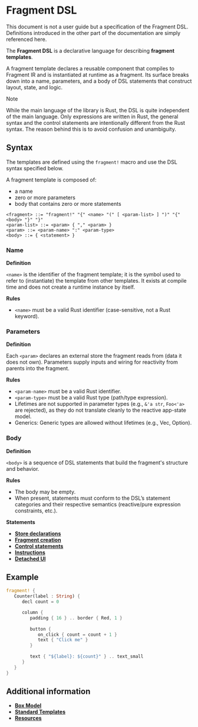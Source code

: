 # Fragment DSL

This document is not a user guide but a specification of the Fragment DSL. Definitions
introduced in the other part of the documentation are simply referenced here.

The **Fragment DSL** is a declarative language for describing **fragment templates**.

A fragment template declares a reusable component that compiles to Fragment IR and 
is instantiated at runtime as a fragment. Its surface breaks down into a name, parameters, 
and a body of DSL statements that construct layout, state, and logic.

> [!NOTE] 
>
> While the main language of the library is Rust, the DSL is quite independent of the
> main language. Only expressions are written in Rust, the general syntax and the 
> control statements are intentionally different from the Rust syntax. The reason
> behind this is to avoid confusion and unambiguity.
>

## Syntax

The templates are defined using the `fragment!` macro and use the DSL syntax specified below.

A fragment template is composed of:

- a name
- zero or more parameters
- body that contains zero or more statements

```text
<fragment> ::= "fragment!" "{" <name> "(" [ <param-list> ] ")" "{" <body> "}" "}"
<param-list> ::= <param> { "," <param> } 
<param> ::= <param-name> ":" <param-type>
<body> ::= { <statement> }
```

### Name

**Definition** 

`<name>` is the identifier of the fragment template; it is the symbol used to refer
to (instantiate) the template from other templates. It exists at compile time and does not create
a runtime instance by itself.

**Rules**

- `<name>` must be a valid Rust identifier (case-sensitive, not a Rust keyword).

### Parameters

**Definition** 

Each `<param>` declares an external store the fragment reads from (data it does not own).
Parameters supply inputs and wiring for reactivity from parents into the fragment.

**Rules**

- `<param-name>` must be a valid Rust identifier.
- `<param-type>` must be a valid Rust type (path/type expression).
- Lifetimes are not supported in parameter types (e.g., `&'a str`, `Foo<'a>` are rejected), as 
  they do not translate cleanly to the reactive app-state model.
- Generics: Generic types are allowed without lifetimes (e.g., Vec<String>, Option<u32>).

### Body

**Definition**

`<body>` is a sequence of DSL statements that build the fragment's structure and behavior. 

**Rules**

- The body may be empty.
- When present, statements must conform to the DSL’s statement categories and their respective semantics (reactive/pure expression constraints, etc.).

**Statements**

- [**Store declarations**](10_store_declarations.md)
- [**Fragment creation**](20_fragment_creation.md)
- [**Control statements**](30_control_statements.md)
- [**Instructions**](40_instructions.md)
- [**Detached UI**](50_detached_ui.md)

## Example

```rust
fragment! {
   Counter(label : String) {
      decl count = 0

      column {
         padding { 16 } .. border { Red, 1 }
         
         button {
            on_click { count = count + 1 }
            text { "Click me" }
         }
   
         text { "${label}: ${count}" } .. text_small
      }
   }
}
```

## Additional information

- [**Box Model**](box_model.md)
- [**Standard Templates**](standard_templates.md)
- [**Resources**](resources.md)
